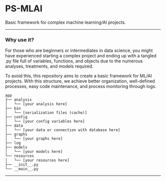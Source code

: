 # PS-MLAI

Basic framework for complex machine learning/AI projects. 

---

### Why use it?

For those who are beginners or intermediates in data science, you might have experienced starting a complex project and ending up with a tangled .py file full of variables, functions, and objects due to the numerous analyses, treatments, and models required.

To avoid this, this repository aims to create a basic framework for ML/AI projects. With this structure, we achieve better organization, well-defined processes, easy code maintenance, and process monitoring through logs.

```
app
├── analysis
│   └── [your analysis here]
├── bin
│   └── [serialization files (cache)]
├── config
│   └── [your config variables here]
├── data
│   └── [your data or connection with database here]
├── graphs
│   └── [your graphs here]
├── log
├── models
│   └── [your models here]
└── resources
│   └── [your resources here]
├── __init__.py
└── __main__.py
```

---



